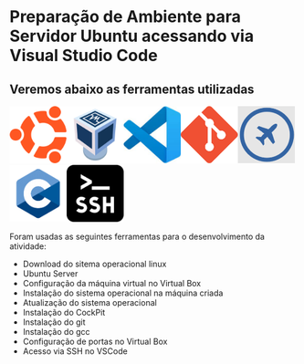 # Preparação de Ambiente para Servidor Ubuntu acessando via Visual Studio Code

## Veremos abaixo as ferramentas utilizadas

<img src=logoubuntu.png width=100 height=100><img src=logovirtualbox.png width=100 height=100><img src=logovscode.jpg width=100 height=100><img src=logogit.png width=100 height=100><img src=cockpit.png width=100 height=100><img src=logolinguagemc.png width=100 height=100><img src=logossh.png width=100 height=100>

Foram usadas as seguintes ferramentas para o desenvolvimento da atividade:

- Download do sitema operacional linux
- Ubuntu Server
- Configuração da máquina virtual no Virtual Box
- Instalação do sistema operacional na máquina criada
- Atualização do sistema operacional
- Instalação do CockPit
- Instalação do git
- Instalação do gcc
- Configuração de portas no Virtual Box
- Acesso via SSH no VSCode
 






